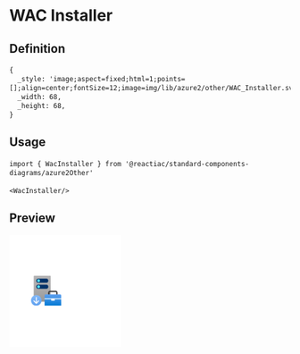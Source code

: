 # WAC Installer

## Definition

```
{
  _style: 'image;aspect=fixed;html=1;points=[];align=center;fontSize=12;image=img/lib/azure2/other/WAC_Installer.svg;strokeColor=none;',
  _width: 68,
  _height: 68,
}
```

## Usage

```
import { WacInstaller } from '@reactiac/standard-components-diagrams/azure2Other'

<WacInstaller/>
```

## Preview

<img src="./wac-installer.png" width="200"/>
